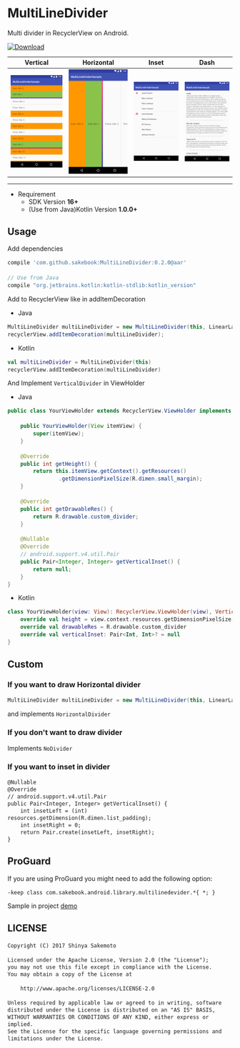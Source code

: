 MultiLineDivider
============
Multi divider in RecyclerView on Android.

[ ![Download](https://api.bintray.com/packages/sakebook/maven/MultiLineDivider/images/download.svg) ](https://bintray.com/sakebook/maven/MultiLineDivider/_latestVersion)

|Vertical|Horizontal|Inset|Dash|
|:---:|:---:|:---:|:---:|
|![image](https://raw.githubusercontent.com/sakebook/MultiLineDivider/master/art/vertical.png)|![image](https://raw.githubusercontent.com/sakebook/MultiLineDivider/master/art/horizontal.png)|![image](https://raw.githubusercontent.com/sakebook/MultiLineDivider/master/art/inset.png)|![image](https://raw.githubusercontent.com/sakebook/MultiLineDivider/master/art/dash.png)|

---


- Requirement
  - SDK Version __16+__
  - (Use from Java)Kotlin Version __1.0.0+__ 


## Usage
Add dependencies

```gradle
compile 'com.github.sakebook:MultiLineDivider:0.2.0@aar'

// Use from Java
compile "org.jetbrains.kotlin:kotlin-stdlib:kotlin_version"
```

Add to RecyclerView like in addItemDecoration

- Java

```java
MultiLineDivider multiLineDivider = new MultiLineDivider(this, LinearLayout.VERTICAL);
recyclerView.addItemDecoration(multiLineDivider);
```

- Kotlin

```kotlin
val multiLineDivider = MultiLineDivider(this)
recyclerView.addItemDecoration(multiLineDivider)
```

And Implement `VerticalDivider` in ViewHolder

- Java

```java
public class YourViewHolder extends RecyclerView.ViewHolder implements VerticalDivider {

    public YourViewHolder(View itemView) {
        super(itemView);
    }

    @Override
    public int getHeight() {
        return this.itemView.getContext().getResources()
                .getDimensionPixelSize(R.dimen.small_margin);
    }

    @Override
    public int getDrawableRes() {
        return R.drawable.custom_divider;
    }

    @Nullable
    @Override
    // android.support.v4.util.Pair
    public Pair<Integer, Integer> getVerticalInset() {
        return null;
    }
}
```

- Kotlin

```kotlin
class YourViewHolder(view: View): RecyclerView.ViewHolder(view), VerticalDivider {
    override val height = view.context.resources.getDimensionPixelSize(R.dimen.small_margin)
    override val drawableRes = R.drawable.custom_divider
    override val verticalInset: Pair<Int, Int>? = null
}
```


## Custom
### If you want to draw Horizontal divider

```java
MultiLineDivider multiLineDivider = new MultiLineDivider(this, LinearLayout.HORIZONTAL);
```

and implements `HorizontalDivider`


### If you don't want to draw divider

Implements `NoDivider`

### If you want to inset in divider

```
@Nullable
@Override
// android.support.v4.util.Pair
public Pair<Integer, Integer> getVerticalInset() {
    int insetLeft = (int) resources.getDimension(R.dimen.list_padding);
    int insetRight = 0;
    return Pair.create(insetLeft, insetRight);
}

```

## ProGuard

If you are using ProGuard you might need to add the following option:

```
-keep class com.sakebook.android.library.multilinedevider.*{ *; }
```

Sample in project [demo](https://github.com/sakebook/MultiLineDivider/tree/master/sample)

## LICENSE
```
Copyright (C) 2017 Shinya Sakemoto

Licensed under the Apache License, Version 2.0 (the "License");
you may not use this file except in compliance with the License.
You may obtain a copy of the License at

    http://www.apache.org/licenses/LICENSE-2.0

Unless required by applicable law or agreed to in writing, software
distributed under the License is distributed on an "AS IS" BASIS,
WITHOUT WARRANTIES OR CONDITIONS OF ANY KIND, either express or implied.
See the License for the specific language governing permissions and
limitations under the License.
```